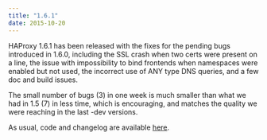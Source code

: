 ```yaml
---
title: "1.6.1"
date: 2015-10-20
---
```

HAProxy 1.6.1 has been released with the fixes for the pending bugs introduced in 1.6.0, including the SSL crash when two certs were present on a line, the issue with impossibility to bind frontends when namespaces were enabled but not used, the incorrect use of ANY type DNS queries, and a few doc and build issues.

The small number of bugs (3) in one week is much smaller than what we had in 1.5 (7) in less time, which is encouraging, and matches the quality we were reaching in the last -dev versions.

As usual, code and changelog are available [here](/download/1.6/src/).
